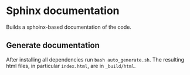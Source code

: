 # Sphinx documentation

Builds a sphoinx-based documentation of the code.

## Generate documentation

After installing all dependencies run `bash auto_generate.sh`. The resulting html files, in particular `index.html`, are in `_build/html`.
